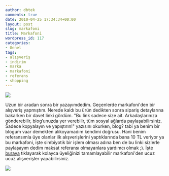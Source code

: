 ```yaml
---
author: dbtek
comments: true
date: 2010-04-25 17:34:34+00:00
layout: post
slug: markafoni
title: Markafoni
wordpress_id: 117
categories:
- Genel
tags:
- alışveriş
- indirim
- marka
- markafoni
- referans
- shopping
---
```


[![](http://www.markafoni.com/site_media/cache-120/htmlv2/images/icons/icon1.png)](http://www.markafoni.com/i/ismail_demirbilek/)

Uzun bir aradan sonra bir yazayımdedim. Geçenlerde markafoni'den bir alışveriş yapmıştım. Nerede kaldı bu ürün dedikten sonra sipariş detaylarına bakarken bir davet linki gördüm. "Bu link sadece size ait.  Arkadaşlarınıza gönderebilir, blog’unuzda yer  verebilir, tüm sosyal  ağlarda paylaşabilirsiniz. Sadece kopyalayın ve  yapıştırın!" yazısını okurken, blog? tabi ya benim bir blogum vaar demekten alıkoyamadım kendimi doğrusu. Hani benim referansımla üye olanlar ilk alışverişlerini yaptıklarında bana 10 TL veriyor ya bu markafoni, işte simbiyotik bir işlem olması adına ben de bu linki sizlerle paylaşayım dedim maksat referansı olmayanlara yardımcı olmak ;). İşte [buraya](http://www.markafoni.com/i/ismail_demirbilek/) tıklayarak kolayca üyeliğinizi tamamlayabilir markafoni'den ucuz ucuz alışverişler yapabilirsiniz.

[![](http://www.markafoni.com/site_media/cache-120/htmlv2/images/icons/icon1.png)](http://www.markafoni.com/i/ismail_demirbilek/)
